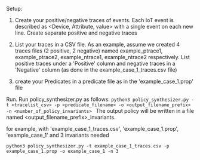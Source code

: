Setup:

1. Create your positive/negative traces of events. Each IoT event is described as <Device, Attribute, value> with a single event on each new line. Create separate positive and negative traces

2. List your traces in a CSV file. As an example, assume we created 4 traces files (2 positive, 2 negative) named example_ptrace1, example_ptrace2, example_ntrace1, example_ntrace2 respectively. List positive traces under a 'Positive' column and negative traces in a 'Negative' column (as done in the example_case_1_traces.csv file)

3. create your Predicates in a predicate file as in the 'example_case_1.prop' file


Run.
Run policy_synthesizer.py as follows:
`python3 policy_synthesizer.py -t <tracelist_csv> -p <predicate_filename> -o <output_filename_prefix> -n <number_of_policy_invariants> `
The output policy will be written in a file named <output_filename_prefix>_invariants.

for example, with 'example_case_1_traces.csv', 'example_case_1.prop', 'example_case_1' and 3 invariants needed

`python3 policy_synthesizer.py -t example_case_1_traces.csv -p example_case_1.prop -o example_case_1 -n 3`